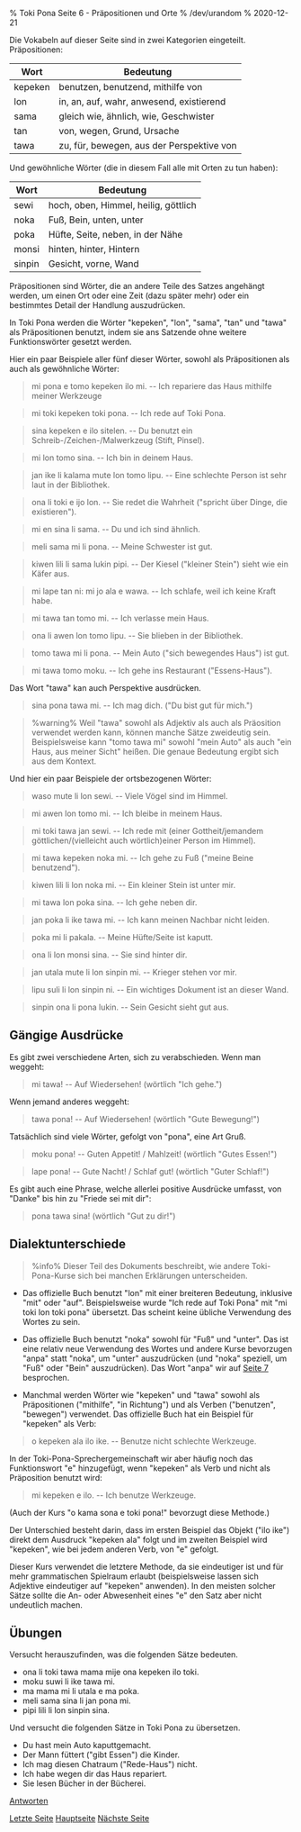 % Toki Pona Seite 6 - Präpositionen und Orte
% /dev/urandom
% 2020-12-21

Die Vokabeln auf dieser Seite sind in zwei Kategorien eingeteilt. Präpositionen:

| Wort    | Bedeutung                                |
|---------|------------------------------------------|
| kepeken | benutzen, benutzend, mithilfe von        |
| lon     | in, an, auf, wahr, anwesend, existierend |
| sama    | gleich wie, ähnlich, wie, Geschwister    |
| tan     | von, wegen, Grund, Ursache               |
| tawa    | zu, für, bewegen, aus der Perspektive von|

Und gewöhnliche Wörter (die in diesem Fall alle mit Orten zu tun haben):

| Wort    | Bedeutung                                |
|---------|------------------------------------------|
| sewi    | hoch, oben, Himmel, heilig, göttlich     |
| noka    | Fuß, Bein, unten, unter                  |
| poka    | Hüfte, Seite, neben, in der Nähe         |
| monsi   | hinten, hinter, Hintern                  |
| sinpin  | Gesicht, vorne, Wand                     |

Präpositionen sind Wörter, die an andere Teile des Satzes angehängt werden, um einen Ort 
oder eine Zeit (dazu später mehr) oder ein bestimmtes Detail der Handlung auszudrücken.

In Toki Pona werden die Wörter "kepeken", "lon", "sama", "tan" und "tawa" als Präpositionen 
benutzt, indem sie ans Satzende ohne weitere Funktionswörter gesetzt werden.

Hier ein paar Beispiele aller fünf dieser Wörter, sowohl als Präpositionen als auch als 
gewöhnliche Wörter:

> mi pona e tomo kepeken ilo mi. -- Ich repariere das Haus mithilfe meiner Werkzeuge

> mi toki kepeken toki pona. -- Ich rede auf Toki Pona.

> sina kepeken e ilo sitelen. -- Du benutzt ein Schreib-/Zeichen-/Malwerkzeug (Stift, Pinsel).

> mi lon tomo sina. -- Ich bin in deinem Haus.

> jan ike li kalama mute lon tomo lipu. -- Eine schlechte Person ist sehr laut in der Bibliothek.

> ona li toki e ijo lon. -- Sie redet die Wahrheit ("spricht über Dinge, die existieren").

> mi en sina li sama. -- Du und ich sind ähnlich.

> meli sama mi li pona. -- Meine Schwester ist gut.

> kiwen lili li sama lukin pipi. -- Der Kiesel ("kleiner Stein") sieht wie ein Käfer aus.

> mi lape tan ni: mi jo ala e wawa. -- Ich schlafe, weil ich keine Kraft habe.

> mi tawa tan tomo mi. -- Ich verlasse mein Haus.

> ona li awen lon tomo lipu. -- Sie blieben in der Bibliothek.

> tomo tawa mi li pona. -- Mein Auto ("sich bewegendes Haus") ist gut.

> mi tawa tomo moku. -- Ich gehe ins Restaurant ("Essens-Haus").

Das Wort "tawa" kan auch Perspektive ausdrücken.

> sina pona tawa mi. -- Ich mag dich. ("Du bist gut für mich.")

> %warning%
> Weil "tawa" sowohl als Adjektiv als auch als Präosition verwendet werden kann, 
> können manche Sätze zweideutig sein. Beispielsweise kann "tomo tawa mi" sowohl 
> "mein Auto" als auch "ein Haus, aus meiner Sicht" heißen. Die genaue Bedeutung 
> ergibt sich aus dem Kontext.

Und hier ein paar Beispiele der ortsbezogenen Wörter:

> waso mute li lon sewi. -- Viele Vögel sind im Himmel.

> mi awen lon tomo mi. -- Ich bleibe in meinem Haus.

> mi toki tawa jan sewi. -- Ich rede mit (einer Gottheit/jemandem 
> göttlichen/(vielleicht auch wörtlich)einer Person im Himmel).

> mi tawa kepeken noka mi. -- Ich gehe zu Fuß ("meine Beine benutzend").

> kiwen lili li lon noka mi. -- Ein kleiner Stein ist unter mir.

> mi tawa lon poka sina. -- Ich gehe neben dir.

> jan poka li ike tawa mi. -- Ich kann meinen Nachbar nicht leiden.

> poka mi li pakala. -- Meine Hüfte/Seite ist kaputt.

> ona li lon monsi sina. -- Sie sind hinter dir.

> jan utala mute li lon sinpin mi. -- Krieger stehen vor mir.

> lipu suli li lon sinpin ni. -- Ein wichtiges Dokument ist an dieser Wand.

> sinpin ona li pona lukin. -- Sein Gesicht sieht gut aus.

## Gängige Ausdrücke

Es gibt zwei verschiedene Arten, sich zu verabschieden. Wenn man weggeht:

> mi tawa! -- Auf Wiedersehen! (wörtlich "Ich gehe.")

Wenn jemand anderes weggeht:
 
> tawa pona! -- Auf Wiedersehen! (wörtlich "Gute Bewegung!")

Tatsächlich sind viele Wörter, gefolgt von "pona", eine Art Gruß.

> moku pona! -- Guten Appetit! / Mahlzeit! (wörtlich "Gutes Essen!")

> lape pona! -- Gute Nacht! / Schlaf gut! (wörtlich "Guter Schlaf!")

Es gibt auch eine Phrase, welche allerlei positive Ausdrücke umfasst, von "Danke" bis hin zu "Friede sei mit dir":

> pona tawa sina! (wörtlich "Gut zu dir!")

## Dialektunterschiede

> %info%
> Dieser Teil des Dokuments beschreibt, wie andere Toki-Pona-Kurse sich bei 
> manchen Erklärungen unterscheiden.

* Das offizielle Buch benutzt "lon" mit einer breiteren Bedeutung, inklusive "mit" oder "auf". 
Beispielsweise wurde "Ich rede auf Toki Pona" mit "mi toki lon toki pona" übersetzt. Das 
scheint keine übliche Verwendung des Wortes zu sein.

* Das offizielle Buch benutzt "noka" sowohl für "Fuß" und "unter". Das ist eine relativ neue 
Verwendung des Wortes und andere Kurse bevorzugen "anpa" statt "noka", um "unter" auszudrücken 
(und "noka" speziell, um "Fuß" oder "Bein" auszudrücken). Das Wort "anpa" wir auf 
[Seite 7](de_7.html) besprochen.

* Manchmal werden Wörter wie "kepeken" und "tawa" sowohl als Präpositionen ("mithilfe", 
"in Richtung") und als Verben ("benutzen", "bewegen") verwendet. Das offizielle Buch hat ein 
Beispiel für "kepeken" als Verb:

> o kepeken ala ilo ike. -- Benutze nicht schlechte Werkzeuge.

In der Toki-Pona-Sprechergemeinschaft wir aber häufig noch das Funktionswort "e" hinzugefügt, 
wenn "kepeken" als Verb und nicht als Präposition benutzt wird:

> mi kepeken e ilo. -- Ich benutze Werkzeuge.

(Auch der Kurs "o kama sona e toki pona!" bevorzugt diese Methode.)

Der Unterschied besteht darin, dass im ersten Beispiel das Objekt ("ilo ike") direkt dem 
Ausdruck "kepeken ala" folgt und im zweiten Beispiel wird "kepeken", wie bei jedem anderen 
Verb, von "e" gefolgt.

Dieser Kurs verwendet die letztere Methode, da sie eindeutiger ist und für mehr grammatischen 
Spielraum erlaubt (beispielsweise lassen sich Adjektive eindeutiger auf "kepeken" anwenden). 
In den meisten solcher Sätze sollte die An- oder Abwesenheit eines "e" den Satz aber nicht 
undeutlich machen.

## Übungen

Versucht herauszufinden, was die folgenden Sätze bedeuten.

* ona li toki tawa mama mije ona kepeken ilo toki.
* moku suwi li ike tawa mi.
* ma mama mi li utala e ma poka.
* meli sama sina li jan pona mi.
* pipi lili li lon sinpin sina.

Und versucht die folgenden Sätze in Toki Pona zu übersetzen.

* Du hast mein Auto kaputtgemacht.
* Der Mann füttert ("gibt Essen") die Kinder.
* Ich mag diesen Chatraum ("Rede-Haus") nicht.
* Ich habe wegen dir das Haus repariert.
* Sie lesen Bücher in der Bücherei.

[Antworten](de_answers.html#p6)

[Letzte Seite](de_5.html) [Hauptseite](de_index.html) [Nächste Seite](de_7.html)
